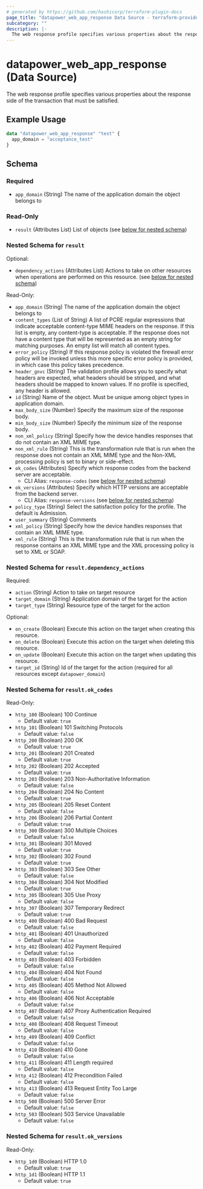 ```yaml
---
# generated by https://github.com/hashicorp/terraform-plugin-docs
page_title: "datapower_web_app_response Data Source - terraform-provider-datapower"
subcategory: ""
description: |-
  The web response profile specifies various properties about the response side of the transaction that must be satisfied.
---
```


# datapower_web_app_response (Data Source)

The web response profile specifies various properties about the response side of the transaction that must be satisfied.

## Example Usage

```terraform
data "datapower_web_app_response" "test" {
  app_domain = "acceptance_test"
}
```

<!-- schema generated by tfplugindocs -->
## Schema

### Required

- `app_domain` (String) The name of the application domain the object belongs to

### Read-Only

- `result` (Attributes List) List of objects (see [below for nested schema](#nestedatt--result))

<a id="nestedatt--result"></a>
### Nested Schema for `result`

Optional:

- `dependency_actions` (Attributes List) Actions to take on other resources when operations are performed on this resource. (see [below for nested schema](#nestedatt--result--dependency_actions))

Read-Only:

- `app_domain` (String) The name of the application domain the object belongs to
- `content_types` (List of String) A list of PCRE regular expressions that indicate acceptable content-type MIME headers on the response. If this list is empty, any content-type is acceptable. If the response does not have a content type that will be represented as an empty string for matching purposes. An empty list will match all content types.
- `error_policy` (String) If this response policy is violated the firewall error policy will be invoked unless this more specific error policy is provided, in which case this policy takes precedence.
- `header_gnvc` (String) The validation profile allows you to specify what headers are expected, what headers should be stripped, and what headers should be mapped to known values. If no profile is specified, any header is allowed.
- `id` (String) Name of the object. Must be unique among object types in application domain.
- `max_body_size` (Number) Specify the maximum size of the response body.
- `min_body_size` (Number) Specify the minimum size of the response body.
- `non_xml_policy` (String) Specify how the device handles responses that do not contain an XML MIME type.
- `non_xml_rule` (String) This is the transformation rule that is run when the response does not contain an XML MIME type and the Non-XML processing policy is set to binary or side-effect.
- `ok_codes` (Attributes) Specify which response codes from the backend server are acceptable.
  - CLI Alias: `response-codes` (see [below for nested schema](#nestedatt--result--ok_codes))
- `ok_versions` (Attributes) Specify which HTTP versions are acceptable from the backend server.
  - CLI Alias: `response-versions` (see [below for nested schema](#nestedatt--result--ok_versions))
- `policy_type` (String) Select the satisfaction policy for the profile. The default is Admission.
- `user_summary` (String) Comments
- `xml_policy` (String) Specify how the device handles responses that contain an XML MIME type.
- `xml_rule` (String) This is the transformation rule that is run when the response contains an XML MIME type and the XML processing policy is set to XML or SOAP.

<a id="nestedatt--result--dependency_actions"></a>
### Nested Schema for `result.dependency_actions`

Required:

- `action` (String) Action to take on target resource
- `target_domain` (String) Application domain of the target for the action
- `target_type` (String) Resource type of the target for the action

Optional:

- `on_create` (Boolean) Execute this action on the target when creating this resource.
- `on_delete` (Boolean) Execute this action on the target when deleting this resource.
- `on_update` (Boolean) Execute this action on the target when updating this resource.
- `target_id` (String) Id of the target for the action (required for all resources except `datapower_domain`)


<a id="nestedatt--result--ok_codes"></a>
### Nested Schema for `result.ok_codes`

Read-Only:

- `http_100` (Boolean) 100 Continue
  - Default value: `true`
- `http_101` (Boolean) 101 Switching Protocols
  - Default value: `false`
- `http_200` (Boolean) 200 OK
  - Default value: `true`
- `http_201` (Boolean) 201 Created
  - Default value: `true`
- `http_202` (Boolean) 202 Accepted
  - Default value: `true`
- `http_203` (Boolean) 203 Non-Authoritative Information
  - Default value: `false`
- `http_204` (Boolean) 204 No Content
  - Default value: `true`
- `http_205` (Boolean) 205 Reset Content
  - Default value: `false`
- `http_206` (Boolean) 206 Partial Content
  - Default value: `true`
- `http_300` (Boolean) 300 Multiple Choices
  - Default value: `false`
- `http_301` (Boolean) 301 Moved
  - Default value: `true`
- `http_302` (Boolean) 302 Found
  - Default value: `true`
- `http_303` (Boolean) 303 See Other
  - Default value: `false`
- `http_304` (Boolean) 304 Not Modified
  - Default value: `true`
- `http_305` (Boolean) 305 Use Proxy
  - Default value: `false`
- `http_307` (Boolean) 307 Temporary Redirect
  - Default value: `true`
- `http_400` (Boolean) 400 Bad Request
  - Default value: `false`
- `http_401` (Boolean) 401 Unauthorized
  - Default value: `false`
- `http_402` (Boolean) 402 Payment Required
  - Default value: `false`
- `http_403` (Boolean) 403 Forbidden
  - Default value: `false`
- `http_404` (Boolean) 404 Not Found
  - Default value: `false`
- `http_405` (Boolean) 405 Method Not Allowed
  - Default value: `false`
- `http_406` (Boolean) 406 Not Acceptable
  - Default value: `false`
- `http_407` (Boolean) 407 Proxy Authentication Required
  - Default value: `false`
- `http_408` (Boolean) 408 Request Timeout
  - Default value: `false`
- `http_409` (Boolean) 409 Conflict
  - Default value: `false`
- `http_410` (Boolean) 410 Gone
  - Default value: `false`
- `http_411` (Boolean) 411 Length required
  - Default value: `false`
- `http_412` (Boolean) 412 Precondition Failed
  - Default value: `false`
- `http_413` (Boolean) 413 Request Entity Too Large
  - Default value: `false`
- `http_500` (Boolean) 500 Server Error
  - Default value: `false`
- `http_503` (Boolean) 503 Service Unavailable
  - Default value: `false`


<a id="nestedatt--result--ok_versions"></a>
### Nested Schema for `result.ok_versions`

Read-Only:

- `http_1d0` (Boolean) HTTP 1.0
  - Default value: `true`
- `http_1d1` (Boolean) HTTP 1.1
  - Default value: `true`
